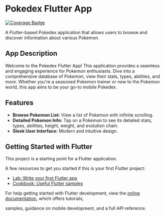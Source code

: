 # Pokedex Flutter App

<!-- COVERAGE_BADGE_START -->
[![Coverage Badge](https://img.shields.io/badge/coverage-98%25-success.svg)](https://github.com/ibnutriyardi/pokedex/actions/workflows/)
<!-- COVERAGE_BADGE_END -->

A Flutter-based Pokedex application that allows users to browse and discover information about various Pokemon.

## App Description

Welcome to the Pokedex Flutter App! This application provides a seamless and engaging experience for Pokemon enthusiasts. Dive into a comprehensive database of Pokemon, view their stats, types, abilities, and more. Whether you're a seasoned Pokemon trainer or new to the Pokemon world, this app aims to be your go-to mobile Pokedex.

## Features

*   **Browse Pokemon List:** View a list of Pokemon with infinite scrolling.
*   **Detailed Pokemon Info:** Tap on a Pokemon to see its detailed stats, types, abilities, height, weight, and evolution chain.
*   **Sleek User Interface:** Modern and intuitive design.

## Getting Started with Flutter

This project is a starting point for a Flutter application.

A few resources to get you started if this is your first Flutter project:

- [Lab: Write your first Flutter app](https://docs.flutter.dev/get-started/codelab)
- [Cookbook: Useful Flutter samples](https://docs.flutter.dev/cookbook)

For help getting started with Flutter development, view the
[online documentation](https://docs.flutter.dev/), which offers tutorials,

samples, guidance on mobile development, and a full API reference.
